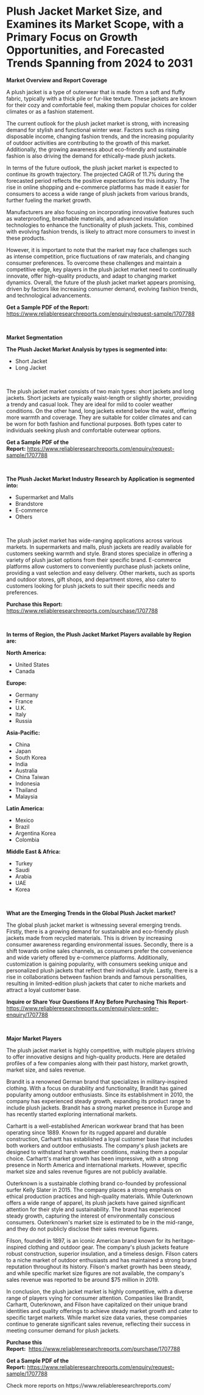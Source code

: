 <p><h1>Plush Jacket Market Size, and Examines its Market Scope, with a Primary Focus on Growth Opportunities, and Forecasted Trends Spanning from 2024 to 2031</h1></p><p><strong>Market Overview and Report Coverage</strong></p>
<p><p>A plush jacket is a type of outerwear that is made from a soft and fluffy fabric, typically with a thick pile or fur-like texture. These jackets are known for their cozy and comfortable feel, making them popular choices for colder climates or as a fashion statement.</p><p>The current outlook for the plush jacket market is strong, with increasing demand for stylish and functional winter wear. Factors such as rising disposable income, changing fashion trends, and the increasing popularity of outdoor activities are contributing to the growth of this market. Additionally, the growing awareness about eco-friendly and sustainable fashion is also driving the demand for ethically-made plush jackets.</p><p>In terms of the future outlook, the plush jacket market is expected to continue its growth trajectory. The projected CAGR of 11.7% during the forecasted period reflects the positive expectations for this industry. The rise in online shopping and e-commerce platforms has made it easier for consumers to access a wide range of plush jackets from various brands, further fueling the market growth.</p><p>Manufacturers are also focusing on incorporating innovative features such as waterproofing, breathable materials, and advanced insulation technologies to enhance the functionality of plush jackets. This, combined with evolving fashion trends, is likely to attract more consumers to invest in these products.</p><p>However, it is important to note that the market may face challenges such as intense competition, price fluctuations of raw materials, and changing consumer preferences. To overcome these challenges and maintain a competitive edge, key players in the plush jacket market need to continually innovate, offer high-quality products, and adapt to changing market dynamics. Overall, the future of the plush jacket market appears promising, driven by factors like increasing consumer demand, evolving fashion trends, and technological advancements.</p></p>
<p><strong>Get a Sample PDF of the Report:</strong> <a href="https://www.reliableresearchreports.com/enquiry/request-sample/1707788">https://www.reliableresearchreports.com/enquiry/request-sample/1707788</a></p>
<p>&nbsp;</p>
<p><strong>Market Segmentation</strong></p>
<p><strong>The Plush Jacket Market Analysis by types is segmented into:</strong></p>
<p><ul><li>Short Jacket</li><li>Long Jacket</li></ul></p>
<p>&nbsp;</p>
<p><p>The plush jacket market consists of two main types: short jackets and long jackets. Short jackets are typically waist-length or slightly shorter, providing a trendy and casual look. They are ideal for mild to cooler weather conditions. On the other hand, long jackets extend below the waist, offering more warmth and coverage. They are suitable for colder climates and can be worn for both fashion and functional purposes. Both types cater to individuals seeking plush and comfortable outerwear options.</p></p>
<p><strong>Get a Sample PDF of the Report:</strong>&nbsp;<a href="https://www.reliableresearchreports.com/enquiry/request-sample/1707788">https://www.reliableresearchreports.com/enquiry/request-sample/1707788</a></p>
<p>&nbsp;</p>
<p><strong>The Plush Jacket Market Industry Research by Application is segmented into:</strong></p>
<p><ul><li>Supermarket and Malls</li><li>Brandstore</li><li>E-commerce</li><li>Others</li></ul></p>
<p>&nbsp;</p>
<p><p>The plush jacket market has wide-ranging applications across various markets. In supermarkets and malls, plush jackets are readily available for customers seeking warmth and style. Brand stores specialize in offering a variety of plush jacket options from their specific brand. E-commerce platforms allow customers to conveniently purchase plush jackets online, providing a vast selection and easy delivery. Other markets, such as sports and outdoor stores, gift shops, and department stores, also cater to customers looking for plush jackets to suit their specific needs and preferences.</p></p>
<p><strong>Purchase this Report:</strong>&nbsp; <a href="https://www.reliableresearchreports.com/purchase/1707788">https://www.reliableresearchreports.com/purchase/1707788</a></p>
<p>&nbsp;</p>
<p><strong>In terms of Region, the Plush Jacket Market Players available by Region are:</strong></p>
<p>
    <p> <strong> North America: </strong>
        <ul>
            <li>United States</li>
            <li>Canada</li>
        </ul>
        </p> 
    <p> <strong> Europe: </strong>
        <ul>
            <li>Germany</li>
            <li>France</li>
            <li>U.K.</li>
            <li>Italy</li>
            <li>Russia</li>
        </ul>
        </p> 
    <p> <strong> Asia-Pacific: </strong>
        <ul>
            <li>China</li>
            <li>Japan</li>
            <li>South Korea</li>
            <li>India</li>
            <li>Australia</li>
            <li>China Taiwan</li>
            <li>Indonesia</li>
            <li>Thailand</li>
            <li>Malaysia</li>
        </ul>
        </p> 
    <p> <strong> Latin America: </strong>
        <ul>
            <li>Mexico</li>
            <li>Brazil</li>
            <li>Argentina Korea</li>
            <li>Colombia</li>
        </ul>
        </p> 
    <p> <strong> Middle East & Africa: </strong>
        <ul>
            <li>Turkey</li>
            <li>Saudi</li>
            <li>Arabia</li>
            <li>UAE</li>
            <li>Korea</li>
        </ul>
    </p>
    </p>
<p>&nbsp;</p>
<p><strong>What are the Emerging Trends in the Global Plush Jacket market?</strong></p>
<p><p>The global plush jacket market is witnessing several emerging trends. Firstly, there is a growing demand for sustainable and eco-friendly plush jackets made from recycled materials. This is driven by increasing consumer awareness regarding environmental issues. Secondly, there is a shift towards online sales channels, as consumers prefer the convenience and wide variety offered by e-commerce platforms. Additionally, customization is gaining popularity, with consumers seeking unique and personalized plush jackets that reflect their individual style. Lastly, there is a rise in collaborations between fashion brands and famous personalities, resulting in limited-edition plush jackets that cater to niche markets and attract a loyal customer base.</p></p>
<p><strong>Inquire or Share Your Questions If Any Before Purchasing This Report</strong>- <a href="https://www.reliableresearchreports.com/enquiry/pre-order-enquiry/1707788">https://www.reliableresearchreports.com/enquiry/pre-order-enquiry/1707788</a></p>
<p>&nbsp;</p>
<p><strong>Major Market Players</strong></p>
<p><p>The plush jacket market is highly competitive, with multiple players striving to offer innovative designs and high-quality products. Here are detailed profiles of a few companies along with their past history, market growth, market size, and sales revenue.</p><p>Brandit is a renowned German brand that specializes in military-inspired clothing. With a focus on durability and functionality, Brandit has gained popularity among outdoor enthusiasts. Since its establishment in 2010, the company has experienced steady growth, expanding its product range to include plush jackets. Brandit has a strong market presence in Europe and has recently started exploring international markets.</p><p>Carhartt is a well-established American workwear brand that has been operating since 1889. Known for its rugged apparel and durable construction, Carhartt has established a loyal customer base that includes both workers and outdoor enthusiasts. The company's plush jackets are designed to withstand harsh weather conditions, making them a popular choice. Carhartt's market growth has been impressive, with a strong presence in North America and international markets. However, specific market size and sales revenue figures are not publicly available.</p><p>Outerknown is a sustainable clothing brand co-founded by professional surfer Kelly Slater in 2015. The company places a strong emphasis on ethical production practices and high-quality materials. While Outerknown offers a wide range of apparel, its plush jackets have gained significant attention for their style and sustainability. The brand has experienced steady growth, capturing the interest of environmentally conscious consumers. Outerknown's market size is estimated to be in the mid-range, and they do not publicly disclose their sales revenue figures.</p><p>Filson, founded in 1897, is an iconic American brand known for its heritage-inspired clothing and outdoor gear. The company's plush jackets feature robust construction, superior insulation, and a timeless design. Filson caters to a niche market of outdoor enthusiasts and has maintained a strong brand reputation throughout its history. Filson's market growth has been steady, and while specific market size figures are not available, the company's sales revenue was reported to be around $75 million in 2019.</p><p>In conclusion, the plush jacket market is highly competitive, with a diverse range of players vying for consumer attention. Companies like Brandit, Carhartt, Outerknown, and Filson have capitalized on their unique brand identities and quality offerings to achieve steady market growth and cater to specific target markets. While market size data varies, these companies continue to generate significant sales revenue, reflecting their success in meeting consumer demand for plush jackets.</p></p>
<p><strong>Purchase this Report:</strong>&nbsp;&nbsp;<a href="https://www.reliableresearchreports.com/purchase/1707788">https://www.reliableresearchreports.com/purchase/1707788</a></p>
<p></p>
<p><strong>Get a Sample PDF of the Report:</strong>&nbsp;<a href="https://www.reliableresearchreports.com/enquiry/request-sample/1707788">https://www.reliableresearchreports.com/enquiry/request-sample/1707788</a></p>
<p>Check more reports on https://www.reliableresearchreports.com/</p>